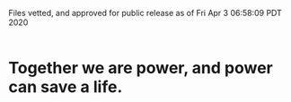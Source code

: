 Files vetted, and approved for public release as of Fri Apr  3 06:58:09 PDT 2020<br><br><h1>Together we are power, and power can save a life.</h1>
